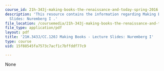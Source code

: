 ```yaml
---
course_id: 21h-343j-making-books-the-renaissance-and-today-spring-2016
description: 'This resource contains the information regarding Making Books - Lecture
  Slides: Nuremberg I .'
file_location: /coursemedia/21h-343j-making-books-the-renaissance-and-today-spring-2016/15f88545fa7573c7acf1c7bffddf77c9_MIT21H_343JS16_NuremI.pdf
file_type: application/pdf
layout: pdf
title: '21H.343J/CC.120J Making Books - Lecture Slides: Nuremberg I'
type: course
uid: 15f88545fa7573c7acf1c7bffddf77c9

---
```

None
